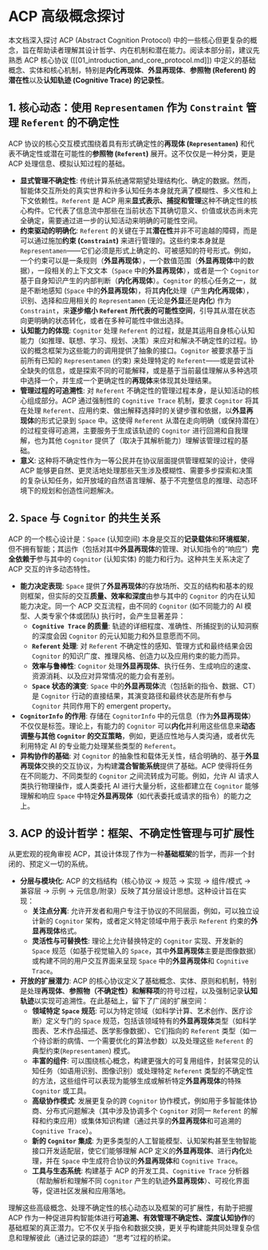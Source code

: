 # ACP 高级概念探讨

本文档深入探讨 ACP (Abstract Cognition Protocol) 中的一些核心但更复杂的概念，旨在帮助读者理解其设计哲学、内在机制和潜在能力。阅读本部分前，建议先熟悉 ACP 核心协议 ([[01_introduction_and_core_protocol.md]]) 中定义的基础概念、实体和核心机制，特别是**内化再现体**、**外显再现体**、**参照物 (Referent) 的潜在性**以及**认知轨迹 (Cognitive Trace) 的记录性**。

## 1. 核心动态：使用 `Representamen` 作为 `Constraint` 管理 `Referent` 的不确定性

ACP 协议的核心交互模式围绕着具有形式确定性的**再现体 (`Representamen`)** 和代表不确定性或潜在可能性的**参照物 (`Referent`)** 展开。这不仅仅是一种分类，更是 ACP 处理信息、模拟认知过程的基础。

- **显式管理不确定性**: 传统计算系统通常期望处理结构化、确定的数据。然而，智能体交互所处的真实世界和许多认知任务本身就充满了模糊性、多义性和上下文依赖性。`Referent` 是 ACP 用来**显式表示、捕捉和管理**这种不确定性的核心构件。它代表了信息流中那些在当前状态下其确切意义、价值或状态尚未完全确定，需要通过进一步的认知活动来明确的可能性空间。
- **约束驱动的明确化**: `Referent` 的关键在于其**潜在性**并非不可逾越的障碍，而是可以通过施加**约束 (`Constraint`)** 来进行管理的。这些约束本身就是 `Representamen`——它们必须是形式上确定的、可被感知的符号形式。例如，一个约束可以是一条规则（**外显再现体**），一个数值范围（**外显再现体**中的数据），一段相关的上下文文本（`Space` 中的**外显再现体**），或者是一个 `Cognitor` 基于自身知识产生的内部判断（**内化再现体**）。`Cognitor` 的核心任务之一，就是不断地感知 (`Space` 中的**外显再现体**)，将其**内化**处理（产生**内化再现体**），识别、选择和应用相关的 `Representamen` (无论是**外显**还是**内化**) 作为 `Constraint`，来**逐步缩小 `Referent` 所代表的可能性空间**，引导其从潜在状态向更明确的状态转化，或者在多种可能性中做出选择。
- **认知能力的体现**: `Cognitor` 处理 `Referent` 的过程，就是其运用自身核心认知能力（如推理、联想、学习、规划、决策）来应对和解决不确定性的过程。协议的概念框架为这些能力的调用提供了抽象的接口。`Cognitor` 被要求基于当前所有已知的 `Representamen` (约束) 来处理特定的 `Referent`——或是尝试补全缺失的信息，或是探索不同的可能解释，或是基于当前最佳理解从多种选项中选择一个，并生成一个更确定性的**再现体**来体现其处理结果。
- **管理过程的可追溯性**: 对 `Referent` 不确定性的管理过程本身，是认知活动的核心组成部分。ACP 通过强制性的 `Cognitive Trace` 机制，要求 `Cognitor` 将其在处理 `Referent`、应用约束、做出解释选择时的关键步骤和依据，以**外显再现体**的形式记录到 `Space` 中。这使得 `Referent` 从潜在走向明确（或保持潜在）的过程变得可追溯，主要服务于生成该轨迹的 `Cognitor` 进行回溯和自我理解，也为其他 `Cognitor` 提供了（取决于其解析能力）理解该管理过程的基础。
- **意义**: 这种将不确定性作为一等公民并在协议层面提供管理框架的设计，使得 ACP 能够更自然、更灵活地处理那些天生涉及模糊性、需要多步探索和决策的复杂认知任务，如开放域的自然语言理解、基于不完整信息的推理、动态环境下的规划和创造性问题解决。

## 2. `Space` 与 `Cognitor` 的共生关系

ACP 的一个核心设计是：`Space` (认知空间) 本身是交互的**记录载体**和**环境框架**，但不拥有智能；其运作（包括对其中**外显再现体**的管理、对认知指令的“响应”）**完全依赖于**参与其中的 `Cognitor` (认知实体) 的能力和行为。这种共生关系决定了 ACP 交互的许多动态特性。

- **能力决定表现**: `Space` 提供了**外显再现体**的存放场所、交互的结构和基本的规则框架，但实际的交互**质量、效率和深度**由参与其中的 `Cognitor` 的内在认知能力决定。同一个 ACP 交互流程，由不同的 `Cognitor` (如不同能力的 AI 模型、人类专家个体或团队) 执行时，会产生显著差异：
    - **`Cognitive Trace` 的质量**: 轨迹的详细程度、准确性、所捕捉到的认知洞察的深度会因 `Cognitor` 的元认知能力和外显意愿而不同。
    - **`Referent` 处理**: 对 `Referent` 不确定性的感知、管理方式和最终结果会因 `Cognitor` 的知识广度、推理风格、创造力以及应用约束的能力而异。
    - **效率与鲁棒性**: `Cognitor` 处理**外显再现体**、执行任务、生成响应的速度、资源消耗、以及应对异常情况的能力会有差别。
    - **`Space` 状态的演变**: `Space` 中的**外显再现体**流（包括新的指令、数据、CT）是 `Cognitor` 行动的直接结果，其演变路径和最终状态是所有参与 `Cognitor` 共同作用下的 emergent property。
- **`CognitorInfo` 的作用**: 存储在 `CognitorInfo` 中的元信息（作为**外显再现体**）不仅仅是标签。理论上，有能力的 `Cognitor` 可以**内化**并利用这些信息来**动态调整与其他 `Cognitor` 的交互策略**，例如，更适应性地与人类沟通，或者优先利用特定 AI 的专业能力处理某些类型的 `Referent`。
- **异构协作的基础**: 对 `Cognitor` 的抽象性和载体无关性，结合明确的、基于**外显再现体**交换的交互协议，为构建**混合智能系统**提供了基础。ACP 使得将任务在不同能力、不同类型的 `Cognitor` 之间流转成为可能。例如，允许 AI 请求人类执行物理操作，或人类委托 AI 进行大量分析，这些都建立在 `Cognitor` 能够理解和响应 `Space` 中特定**外显再现体**（如代表委托或请求的指令）的能力之上。

## 3. ACP 的设计哲学：框架、不确定性管理与可扩展性

从更宏观的视角审视 ACP，其设计体现了作为一种**基础框架**的哲学，而非一个封闭的、预定义一切的系统。

- **分层与模块化**: ACP 的文档结构（核心协议 -> 规范 -> 实现 -> 组件/模式 -> 兼容层 -> 示例 -> 元信息/附录）反映了其分层设计思想。这种设计旨在实现：
    - **关注点分离**: 允许开发者和用户专注于协议的不同层面，例如，可以独立设计新的 `Cognitor` 架构，或者定义特定领域中用于表示 `Referent` 约束的**外显再现体**格式。
    - **灵活性与可替换性**: 理论上允许替换特定的 `Cognitor` 实现、开发新的 `Space` 规范（如基于视觉输入的 `Space`，其中**外显再现体**主要是图像数据）或构建不同的用户交互界面来呈现 `Space` 中的**外显再现体**和 `Cognitive Trace`。
- **开放的扩展潜力**: ACP 的核心协议定义了基础概念、实体、原则和机制，特别是处理**再现体**、**参照物（不确定性）**和**解释项**的符号过程，以及强制记录**认知轨迹**以实现可追溯性。在此基础上，留下了广阔的扩展空间：
    - **领域特定 `Space` 规范**: 可以为特定领域（如科学计算、艺术创作、医疗诊断）定义专门的 `Space` 规范，包括该领域特有的**外显再现体**类型（如科学图表、艺术作品描述、医学影像数据）、它们指向的 `Referent` 类型（如一个待诊断的病情、一个需要优化的算法参数）以及处理这些 `Referent` 的典型约束(`Representamen`) 模式。
    - **丰富的组件**: 可以围绕核心概念，构建更强大的可复用组件，封装常见的认知任务（如语用识别、图像识别）或处理特定 `Referent` 类型的不确定性的方法，这些组件可以表现为能够生成或解析特定**外显再现体**的特殊 `Cognitor` 或工具。
    - **高级协作模式**: 发展更复杂的跨 `Cognitor` 协作模式，例如用于多智能体协商、分布式问题解决（其中涉及协调多个 `Cognitor` 对同一 `Referent` 的解释和约束应用）或集体知识构建（通过共享的**外显再现体**和可追溯的 `Cognitive Trace`）。
    - **新的 `Cognitor` 集成**: 为更多类型的人工智能模型、认知架构甚至生物智能接口开发适配层，使它们能够理解 ACP 定义的**外显再现体**、进行**内化**处理，并在 `Space` 中生成符合协议的**外显再现体**和 `Cognitive Trace`。
    - **工具与生态系统**: 构建基于 ACP 的开发工具、`Cognitive Trace` 分析器（帮助解析和理解不同 `Cognitor` 产生的轨迹**外显再现体**）、可视化界面等，促进社区发展和应用落地。

理解这些高级概念、处理不确定性的核心动态以及框架的可扩展性，有助于把握 ACP 作为一种促进异构智能体进行**可追溯、有效管理不确定性、深度认知协作**的基础框架的真正潜力。它不仅关乎指令和数据交换，更关乎构建能共同处理复杂信息和理解彼此（通过记录的踪迹）“思考”过程的桥梁。